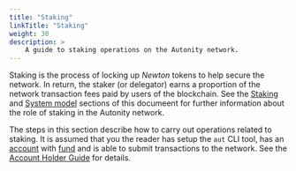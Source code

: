 ```yaml
---
title: "Staking"
linkTitle: "Staking"
weight: 30
description: >
    A guide to staking operations on the Autonity network.
---
```


Staking is the process of locking up _Newton_ tokens to help secure the network.  In return, the staker (or delegator) earns a proportion of the network transaction fees paid by users of the blockchain.  See the [Staking](/concepts/staking/) and [System model](/concepts/system-model/) sections of this documeent for further information about the role of staking in the Autonity network.

The steps in this section describe how to carry out operations related to staking.  It is assumed that you the reader has setup the `aut` CLI tool, has an [account](/account-holder/create-acct/) with [fund](/account-holder/fund-acct/) and is able to submit transactions to the network.  See the [Account Holder Guide](/account-holder/) for details.
